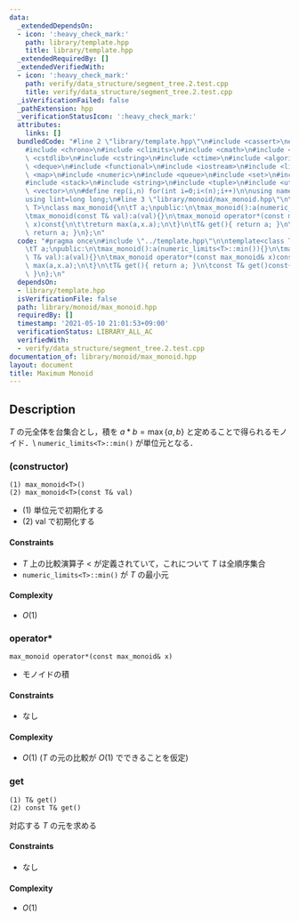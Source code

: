 ```yaml
---
data:
  _extendedDependsOn:
  - icon: ':heavy_check_mark:'
    path: library/template.hpp
    title: library/template.hpp
  _extendedRequiredBy: []
  _extendedVerifiedWith:
  - icon: ':heavy_check_mark:'
    path: verify/data_structure/segment_tree.2.test.cpp
    title: verify/data_structure/segment_tree.2.test.cpp
  _isVerificationFailed: false
  _pathExtension: hpp
  _verificationStatusIcon: ':heavy_check_mark:'
  attributes:
    links: []
  bundledCode: "#line 2 \"library/template.hpp\"\n#include <cassert>\n#include <cctype>\n\
    #include <chrono>\n#include <climits>\n#include <cmath>\n#include <cstdio>\n#include\
    \ <cstdlib>\n#include <cstring>\n#include <ctime>\n#include <algorithm>\n#include\
    \ <deque>\n#include <functional>\n#include <iostream>\n#include <limits>\n#include\
    \ <map>\n#include <numeric>\n#include <queue>\n#include <set>\n#include <sstream>\n\
    #include <stack>\n#include <string>\n#include <tuple>\n#include <utility>\n#include\
    \ <vector>\n\n#define rep(i,n) for(int i=0;i<(n);i++)\n\nusing namespace std;\n\
    using lint=long long;\n#line 3 \"library/monoid/max_monoid.hpp\"\n\ntemplate<class\
    \ T>\nclass max_monoid{\n\tT a;\npublic:\n\tmax_monoid():a(numeric_limits<T>::min()){}\n\
    \tmax_monoid(const T& val):a(val){}\n\tmax_monoid operator*(const max_monoid&\
    \ x)const{\n\t\treturn max(a,x.a);\n\t}\n\tT& get(){ return a; }\n\tconst T& get()const{\
    \ return a; }\n};\n"
  code: "#pragma once\n#include \"../template.hpp\"\n\ntemplate<class T>\nclass max_monoid{\n\
    \tT a;\npublic:\n\tmax_monoid():a(numeric_limits<T>::min()){}\n\tmax_monoid(const\
    \ T& val):a(val){}\n\tmax_monoid operator*(const max_monoid& x)const{\n\t\treturn\
    \ max(a,x.a);\n\t}\n\tT& get(){ return a; }\n\tconst T& get()const{ return a;\
    \ }\n};\n"
  dependsOn:
  - library/template.hpp
  isVerificationFile: false
  path: library/monoid/max_monoid.hpp
  requiredBy: []
  timestamp: '2021-05-10 21:01:53+09:00'
  verificationStatus: LIBRARY_ALL_AC
  verifiedWith:
  - verify/data_structure/segment_tree.2.test.cpp
documentation_of: library/monoid/max_monoid.hpp
layout: document
title: Maximum Monoid
---
```


## Description
$T$ の元全体を台集合とし，積を $a\ast b=\max\lbrace a,b\rbrace$ と定めることで得られるモノイド．\\
``numeric_limits<T>::min()`` が単位元となる．

### (constructor)
```
(1) max_monoid<T>()
(2) max_monoid<T>(const T& val)
```
- (1) 単位元で初期化する
- (2) $\mathrm{val}$ で初期化する

#### Constraints
- $T$ 上の比較演算子 $<$ が定義されていて，これについて $T$ は全順序集合
- ``numeric_limits<T>::min()`` が $T$ の最小元

#### Complexity
- $O(1)$

### operator*
```
max_monoid operator*(const max_monoid& x)
```
- モノイドの積

#### Constraints
- なし

#### Complexity
- $O(1)$ ($T$ の元の比較が $O(1)$ でできることを仮定)

### get
```
(1) T& get()
(2) const T& get()
```
対応する $T$ の元を求める

#### Constraints
- なし

#### Complexity
- $O(1)$
